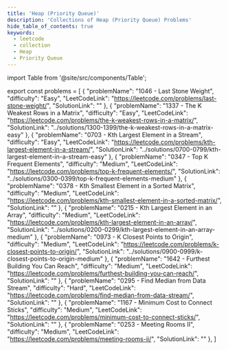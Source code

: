 ```yaml
---
title: 'Heap (Priority Queue)'
description: 'Collections of Heap (Priority Queue) Problems'
hide_table_of_contents: true
keywords:
  - leetcode
  - collection
  - Heap
  - Priority Queue
---
```


import Table from '@site/src/components/Table';

export const problems = [
  {
    "problemName": "1046 - Last Stone Weight",
    "difficulty": "Easy",
    "LeetCodeLink": "https://leetcode.com/problems/last-stone-weight/",
    "SolutionLink": ""
  },
  {
    "problemName": "1337 - The K Weakest Rows in a Matrix",
    "difficulty": "Easy",
    "LeetCodeLink": "https://leetcode.com/problems/the-k-weakest-rows-in-a-matrix/",
    "SolutionLink": "../solutions/1300-1399/the-k-weakest-rows-in-a-matrix-easy"
  },
  {
    "problemName": "0703 - Kth Largest Element in a Stream",
    "difficulty": "Easy",
    "LeetCodeLink": "https://leetcode.com/problems/kth-largest-element-in-a-stream/",
    "SolutionLink": "../solutions/0700-0799/kth-largest-element-in-a-stream-easy"
  },
  {
    "problemName": "0347 - Top K Frequent Elements",
    "difficulty": "Medium",
    "LeetCodeLink": "https://leetcode.com/problems/top-k-frequent-elements/",
    "SolutionLink": "../solutions/0300-0399/top-k-frequent-elements-medium"
  },
  {
    "problemName": "0378 - Kth Smallest Element in a Sorted Matrix",
    "difficulty": "Medium",
    "LeetCodeLink": "https://leetcode.com/problems/kth-smallest-element-in-a-sorted-matrix/",
    "SolutionLink": ""
  },
  {
    "problemName": "0215 - Kth Largest Element in an Array",
    "difficulty": "Medium",
    "LeetCodeLink": "https://leetcode.com/problems/kth-largest-element-in-an-array/",
    "SolutionLink": "../solutions/0200-0299/kth-largest-element-in-an-array-medium"
  },
  {
    "problemName": "0973 - K Closest Points to Origin",
    "difficulty": "Medium",
    "LeetCodeLink": "https://leetcode.com/problems/k-closest-points-to-origin/",
    "SolutionLink": "../solutions/0900-0999/k-closest-points-to-origin-medium"
  },
  {
    "problemName": "1642 - Furthest Building You Can Reach",
    "difficulty": "Medium",
    "LeetCodeLink": "https://leetcode.com/problems/furthest-building-you-can-reach/",
    "SolutionLink": ""
  },
  {
    "problemName": "0295 - Find Median from Data Stream",
    "difficulty": "Hard",
    "LeetCodeLink": "https://leetcode.com/problems/find-median-from-data-stream/",
    "SolutionLink": ""
  },
  {
    "problemName": "1167 - Minimum Cost to Connect Sticks",
    "difficulty": "Medium",
    "LeetCodeLink": "https://leetcode.com/problems/minimum-cost-to-connect-sticks/",
    "SolutionLink": ""
  },
  {
    "problemName": "0253 - Meeting Rooms II",
    "difficulty": "Medium",
    "LeetCodeLink": "https://leetcode.com/problems/meeting-rooms-ii/",
    "SolutionLink": ""
  },
]

<Table 
    title=""
    data={problems}
    collectionLink="https://leetcode.com/list/ee1sb8l6"
/>